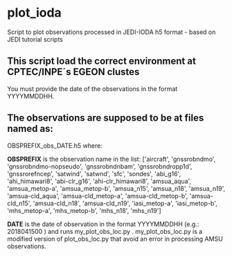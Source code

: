 # plot_ioda
Script to plot observations processed in JEDI-IODA h5 format - based on JEDI tutorial scripts

## This script load the correct environment at CPTEC/INPE´s EGEON clustes
You must provide the date of the observations in the format YYYYMMDDHH. 

## The observations are supposed to be at files named as:

OBSPREFIX_obs_DATE.h5 where:

**OBSPREFIX** is the observation name in the list:
['aircraft', 'gnssrobndmo', 'gnssrobndmo-nopseudo', 'gnssrobndnbam', 'gnssrobndropp1d', 'gnssrorefncep', 'satwind', 'satwnd', 'sfc', 'sondes', 'abi_g16', 'ahi_himawari8', 'abi-clr_g16', 'ahi-clr_himawari8', 'amsua_aqua', 'amsua_metop-a', 'amsua_metop-b', 'amsua_n15', 'amsua_n18', 'amsua_n19', 'amsua-cld_aqua', 'amsua-cld_metop-a', 'amsua-cld_metop-b', 'amsua-cld_n15', 'amsua-cld_n18', 'amsua-cld_n19', 'iasi_metop-a', 'iasi_metop-b', 'mhs_metop-a', 'mhs_metop-b', 'mhs_n18', 'mhs_n19']

**DATE** is the date of observation in the format YYYYMMDDHH (e.g.: 2018041500 ) 
and runs my_plot_obs_loc.py .
my_plot_obs_loc.py is a modified version of plot_obs_loc.py that avoid an error in processing AMSU observations.


